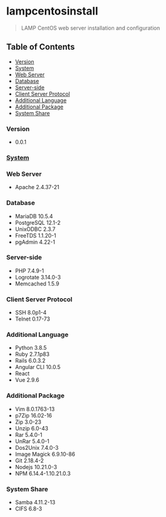 # lampcentosinstall
> LAMP CentOS web server installation and configuration

## Table of Contents
* [Version](#version)
* [System](#system)
* [Web Server](#web-server)
* [Database](#database)
* [Server-side](#server-side)
* [Client Server Protocol](#client-server-protocol)
* [Additional Language](#additional-language)
* [Additional Package](#additional-package)
* [System Share](#system-share)

### Version
* 0.0.1

### [System](https://github.com/Cuates/lampcentosinstall/blob/master/system)

### Web Server
* Apache 2.4.37-21

### Database
* MariaDB 10.5.4
* PostgreSQL 12.1-2
* UnixODBC 2.3.7
* FreeTDS 1.1.20-1
* pgAdmin 4.22-1

### Server-side
* PHP 7.4.9-1
* Logrotate 3.14.0-3
* Memcached 1.5.9

### Client Server Protocol
* SSH 8.0p1-4
* Telnet 0.17-73

### Additional Language
* Python 3.8.5
* Ruby 2.7.1p83
* Rails 6.0.3.2
* Angular CLI 10.0.5
* React
* Vue 2.9.6

### Additional Package
* Vim 8.0.1763-13
* p7Zip 16.02-16
* Zip 3.0-23
* Unzip 6.0-43
* Rar 5.4.0-1
* UnRar 5.4.0-1
* Dos2Unix 7.4.0-3
* Image Magick 6.9.10-86
* Git 2.18.4-2
* Nodejs 10.21.0-3
* NPM 6.14.4-1.10.21.0.3

### System Share
* Samba 4.11.2-13
* CIFS 6.8-3
